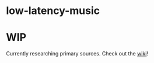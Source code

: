 # low-latency-music
# WIP

Currently researching primary sources.
Check out the [wiki](https://github.com/manalili18/low-latency-music/wiki/Annotated-Bibliography)!
